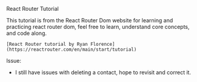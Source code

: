 React Router Tutorial 

This tutorial is from the React Router Dom website for learning and practicing react router dom, feel free to learn, understand core concepts, and code along.

`[React Router tutorial by Ryan Florence](https://reactrouter.com/en/main/start/tutorial)`


Issue: 
- I still have issues with deleting a contact, hope to revisit and correct it.